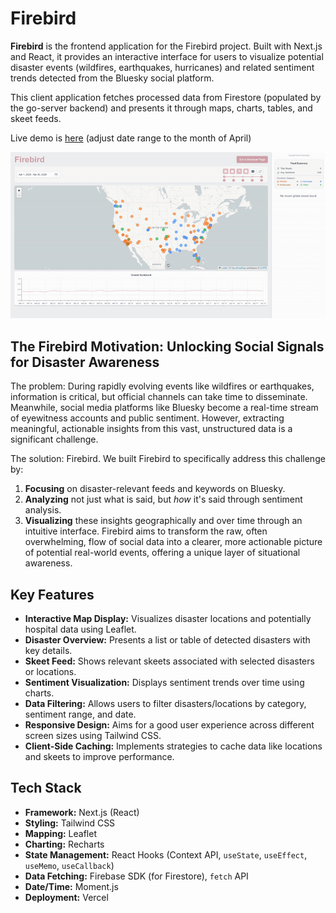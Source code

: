 # Firebird 

**Firebird** is the frontend application for the Firebird project. Built with Next.js and React, 
it provides an interactive interface for users to visualize potential disaster events 
(wildfires, earthquakes, hurricanes) and related sentiment trends detected from the 
Bluesky social platform.

This client application fetches processed data from Firestore 
(populated by the go-server backend) and presents it through maps, charts, tables, and skeet feeds.

Live demo is [here](https://firebird-ivory.vercel.app/) (adjust date range to the month of April)

![Alt Text](./landingPage.gif)

## The Firebird Motivation: Unlocking Social Signals for Disaster Awareness

The problem: During rapidly evolving events like wildfires or earthquakes, information is critical, 
but official channels can take time to disseminate. Meanwhile, social media platforms like Bluesky 
become a real-time stream of eyewitness accounts and public sentiment. 
However, extracting meaningful, actionable insights from this vast, 
unstructured data is a significant challenge.

The solution: Firebird. We built Firebird to specifically address this challenge by:
1.  **Focusing** on disaster-relevant feeds and keywords on Bluesky.
2.  **Analyzing** not just what is said, but *how* it's said through sentiment analysis.
3.  **Visualizing** these insights geographically and over time through an intuitive interface.
Firebird aims to transform the raw, often overwhelming, flow of social data into a clearer, 
more actionable picture of potential real-world events, offering a unique layer of situational awareness.

## Key Features

*   **Interactive Map Display:** Visualizes disaster locations and potentially hospital data using Leaflet.
*   **Disaster Overview:** Presents a list or table of detected disasters with key details.
*   **Skeet Feed:** Shows relevant skeets associated with selected disasters or locations.
*   **Sentiment Visualization:** Displays sentiment trends over time using charts.
*   **Data Filtering:** Allows users to filter disasters/locations by category, sentiment range, and date.
*   **Responsive Design:** Aims for a good user experience across different screen sizes using Tailwind CSS.
*   **Client-Side Caching:** Implements strategies to cache data like locations and skeets to improve performance.

## Tech Stack

*   **Framework:** Next.js (React)
*   **Styling:** Tailwind CSS
*   **Mapping:** Leaflet
*   **Charting:** Recharts 
*   **State Management:** React Hooks (Context API, `useState`, `useEffect`, `useMemo`, `useCallback`)
*   **Data Fetching:** Firebase SDK (for Firestore), `fetch` API
*   **Date/Time:** Moment.js
*   **Deployment:** Vercel
